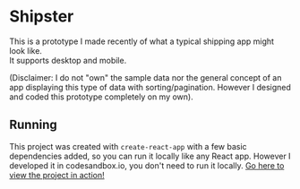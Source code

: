 # Shipster

This is a prototype I made recently of what a typical shipping app might look like.  
It supports desktop and mobile.

(Disclaimer: I do not "own" the sample data nor the general concept of an app displaying this type of data with sorting/pagination. However I designed and coded this prototype completely on my own).

## Running

This project was created with `create-react-app` with a few basic dependencies added, so you can run it locally like any React app.
However I developed it in codesandbox.io, you don't need to run it locally. [Go here to view the project in action!](https://m3yzp5lo6y.codesandbox.io/)
